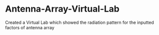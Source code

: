 # Antenna-Array-Virtual-Lab
Created a Virtual Lab which showed the radiation pattern for the inputted factors of antenna array
